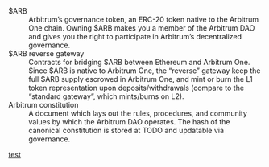 <dl class='glossary-list'>
  <dt id='arb'>$ARB</dt>
  <dd>Arbitrum’s governance token, an ERC-20 token native to the Arbitrum One chain. Owning $ARB makes you a member of the Arbitrum DAO and gives you the right to participate in Arbitrum’s decentralized governance.</dd>
  <dt id='arb-reverse-gateway'>$ARB reverse gateway</dt>
  <dd>Contracts for bridging $ARB between Ethereum and Arbitrum One. Since $ARB is native to Arbitrum One, the “reverse” gateway keep the full $ARB supply escrowed in Arbitrum One, and mint or burn the L1 token representation upon deposits/withdrawals (compare to the “standard gateway”, which mints/burns on L2). </dd>
  <dt id='arbitrum-constitution'>Arbitrum constitution</dt>
  <dd>A document which lays out the rules, procedures, and community values by which the Arbitrum DAO operates. The hash of the canonical constitution is stored at TODO and updatable via governance. </dd>
</dl>


<a href='#arb'>test</a>